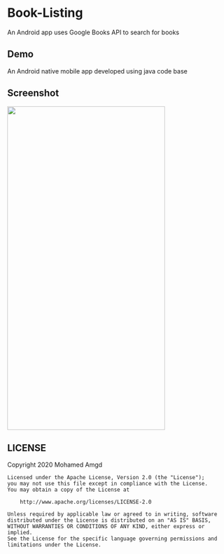 # Book-Listing

 An Android app uses Google Books API to search for books

## Demo
 An Android native mobile app developed using java code base

## Screenshot

<img src="https://user-images.githubusercontent.com/50220171/74299016-126dd180-4d54-11ea-859f-759fa8d50ae5.png" width="360" height="740">

## LICENSE
Copyright 2020 Mohamed Amgd

    Licensed under the Apache License, Version 2.0 (the "License");
    you may not use this file except in compliance with the License.
    You may obtain a copy of the License at

        http://www.apache.org/licenses/LICENSE-2.0

    Unless required by applicable law or agreed to in writing, software
    distributed under the License is distributed on an "AS IS" BASIS,
    WITHOUT WARRANTIES OR CONDITIONS OF ANY KIND, either express or implied.
    See the License for the specific language governing permissions and
    limitations under the License.
